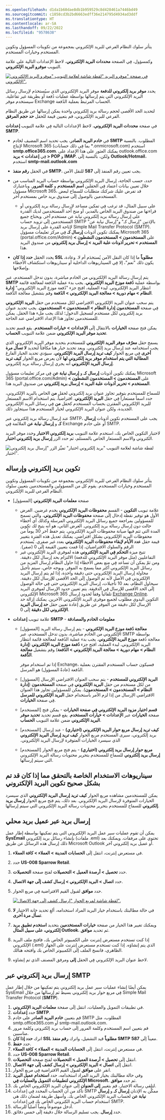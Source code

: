 ```yaml
---
ms.openlocfilehash: d1da1b60dae8db1b959529c8d428461a7446bd49
ms.sourcegitcommit: c1858cd3b2bd6663edff36e214795d4934ad3ddf
ms.translationtype: HT
ms.contentlocale: ar-SA
ms.lasthandoff: 09/22/2022
ms.locfileid: "9578638"
---
```

يتأثر سلوك النظام الفرعي للبريد الإلكتروني بمجموعة من تكوينات المسؤول وتكوين المستخدم وخيارات المستخدم.

وكمسؤول، فِي الصفحة **محددات البريد الإلكتروني**، لاحظ الإعدادات التالية على علامة التبويب **موفرو البريد الإلكتروني‏‎**.
 
[![لقطة شاشة لعلامة التبويب "موفرو البريد الإلكتروني‏‎" فِي صفحة "موفرو البريد الإلكتروني‏‎".](../media/email-1.png)](../media/email-1.png#lightbox) 

يحدد **موفر بريد إلكتروني للدفعة** موفر البريد الإلكتروني الذي سيُستخدَم لإرسال رسائل البريد الإلكتروني التي يتم إرسالها بواسطة عمليات دُفعة أو بطريقة غير تفاعلية. سيستخدم موفر Exchange الحساب المرتبط بعملية الدُفعة.

لتحديد الحد الأقصى لحجم رسالة بريد إلكتروني واحدة يمكن إرسالها عن طريق النظام الفرعي للبريد الإلكتروني، قم بتعيين قيمة للحقل **حد حجم المرفق**.

في صفحة **محددات البريد الإلكتروني**، لاحظ الإعدادات التالية فِي علامة التبويب **إعدادات SMTP**. 
 


- في **خادم البريد الصادر**، يجب تحديد اسم المضيف لخادم **SMTP** المطلوب. بالنسبة لإنتاج Microsoft 365 (بما فِي ذلك حسابات *.onmicrosoft.com) استخدم **smtp.office365.com**. يمكنك العثور على هذا الإعداد على outlook.office.com فِي **إعدادات > بريد > POP** و **IMAP**. ولكن، بالنسبة إلَى **Outlook/Hotmail**، استخدم **smtp-mail.outlook.com**



- في الحقل **رقم منفذ SMTP**، يجب تعيين رقم المنفذ إلَى **587** للنقل الآمن. 
- حدد، حسب الحاجة، إرسال البريد الإلكتروني بواسطة حساب البريد المناسب من خلال تعيين بيانات اعتماد فِي الحقلين **اسم المستخدم** و **كلمة المرور**. وباعتبارك مسؤول Microsoft 365، قد تفرض عليك شركتك متطلبات للسماح لبعض المستخدمين بالوصول إلَى صندوق بريد خاص بمستخدم آخر. 
    - على سبيل المثال، قد ترغب فِي تمكين مساعد لإرسال رسالة بريد إلكتروني أو قراءتها من صندوق البريد الخاص بالمدير، أو منح أحد المستخدمين لديك القدرة على إرسال رسالة بريد إلكتروني نيابة عن مستخدم آخر. ويحتاج جميع المستخدمين إلَى تزويد حساب SMTP بالإذنين "إرسال كـ" و"إرسال نيابة عن" لإتاحة القدرة على إرسال بريد Simple Mail Transfer Protocol ‏(SMTP). يمكنك تكوين أذونات **إرسال كـ** فِي مركز تعليمات مسؤول Microsoft 365 ‏(portal.office.com/Admin) على **المستخدمون > المستخدمون النشطون > المستخدم > تحرير أذونات علبة البريد > إرسال بريد إلكتروني** من صندوق البريد هذا.

- يحدد الحقل **حدد إذا كان SSL مطلوباً** ما إذا كان النقل الآمن يُستخدَم أم لا. وعادة، يكون ذلك "نعم"، إلا فِي السيناريوهات الداخلية أو سيناريوهات استكشاف الأخطاء وإصلاحها.

يتم إرسال رسالة البريد الإلكتروني من الخادم مباشرة، بدون تدخل المستخدم، عبر **SMTP** بواسطة عملية **دُفعة موزع البريد الإلكتروني**. يجب بدء عملية الدُفعة لمعالجة قائمة انتظار البريد الإلكتروني. لبدء العملية، افتح جزء "دُفعة موزع البريد الإلكتروني" **إدارة النظام > مهام دورية > معالجة البريد الإلكتروني > الدُفعة** وقم بتشغيل معالجة الدُّفعة.

يتم سحب عنوان البريد الإلكتروني الافتراضي لكل مستخدم من حقل **البريد الإلكتروني** فِي صفحة **المستخدمون** **إدارة النظام > المستخدمون > المستخدمون**. يجب تحديد عنوان بريد إلكتروني لكل مستخدم لتسجيل الدخول؛ لذلك يجب ملء هذا الحقل. يمكن للمستخدمين تجاوز هذا الإعداد الافتراضي عند الحاجة.

يمكن فتح صفحة **الخيارات** بالانتقال إلَى **الإعدادات > خيارات المستخدم**. يقع قسم تحديد **تحديد موفر البريد الإلكتروني** ضمن علامة التبويب **الحساب**.

يسمح حقل **معرّف موفر البريد الإلكتروني** للمستخدم بتحديد موفر البريد الإلكتروني الذي يجب استخدامه عند إرسال بريد إلكتروني. ويعد تحديد خيار هنا مكافئاً لتحديد **لا تسأل مرة أخرى** فِي مربع الحوار **كيف تريد إرسال البريد الإلكتروني**. سيؤدي تحديد الخيار الفارغ **المطالبة التي يتم استخدام موفر بريد إلكتروني لها** لأن يعرض مربع الحوار **كيف تريد إرسال البريد الإلكتروني** أنه يجري إرسال رسالة بريد إلكتروني.

يمكنك تكوين أذونات **إرسال كـ** و **إرسال نيابة عن** فِي مركز تعليمات مسؤول Microsoft 365 (‏portal.office.com/Admin‏) على **المستخدمون > المستخدمون النشطون > المستخدم > تحرير أذونات علبة البريد > إرسال بريد إلكتروني** من صندوق البريد هذا.

للسماح للمستخدم بتوفير تجاوز عنوان بريد إلكتروني لحقل **من** الخاص بالبريد الإلكتروني، حدد اسماً مستعاراً فِي حقل **البريد الإلكتروني**. افتراضياً، يتم استخدام الاسم المستعار للبريد الإلكتروني المقترن بحساب المستخدم كحقل **من** فِي رسائل البريد الإلكتروني الجديدة، ولكن عنوان البريد الإلكتروني لخيار المستخدم هذا سيتجاوز ذلك.
 
عند إرسال رسالة بريد إلكتروني عبر SMTP، يجب على المستخدم تكوين أذونات **إرسال كـ** و **إرسال نيابة عن** الملائمة فِي Exchange أو على خادم SMTP.

لاختبار التكوين الخاص بك، استخدم علامة التبويب **بريد إلكتروني الاختبار** وحدد موفر البريد الكتروني والاسم المستعار الخاص بالمستلم، ثم حدد الزر **إرسال بريد إلكتروني اختبار**.
 
![لقطة شاشة لعلامة التبويب "بريد إلكتروني اختبار" تميِّز الزر "إرسال بريد إلكتروني اختبار".](../media/email-4.png)


## <a name="configuring-and-sending-email"></a>تكوين بريد إلكتروني وإرساله
يتأثر سلوك النظام الفرعي للبريد الإلكتروني بمجموعة من تكوينات المسؤول وتكوين المستخدم وخيارات المستخدم. يقوم كل من المسؤولين والمستخدمين بتعيين سلوك النظام الفرعي للبريد الإلكتروني.

- صفحة **معلمات البريد الإلكتروني** [المسؤول]
    - علامة تبويب **التكوين** - القسم **محفوظات البريد الإلكتروني‬‏‫** يخدم غرضين. الغرض الأول هو توفير نقطة إدخال إلَى صفحة **محفوظات البريد الإلكتروني**، والتي تسمح للمسؤولين بمراجعة جميع رسائل البريد الإلكتروني المرسلة وكذلك أي أخطاء حالت دون إرسال رسالة بريد إلكتروني. الغرض الثاني، هو أنه يتيح لك تكوين المدة التي تتم فيها صيانة محفوظات البريد الإلكتروني. يتم حفظ آخر 30 يوماً من محفوظات البريد الإلكتروني بشكل افتراضي. يمكنك تعديل هذه الفترة بتغيير قيمة حقل **عدد الأيام لإبقاء محفوظات البريد الإلكتروني** بعدد غير صفري. يُستخدم الرقم والسلوك الافتراضيان، إذا قمت بتعيين القيمة إلَى 0 (صفر).
    - تتيح ميزة **التحكم فِي البريد الإلكتروني** هذه لموفري البريد الإلكتروني غير التفاعليين (مثل موفر البريد الإلكتروني للدفعة) الالتزام بحد إرسال لكل دقيقة. ومن ثمّ يمكن أن تساعد فِي منع بعض الأخطاء إذا حاول النظام إرسال المزيد من رسائل البريد الإلكتروني أكثر مما يسمح به الموفر. وبوجه خاص، سيتم تأجيل محاولة إرسال البريد الإلكتروني حتى دقيقة واحدة، إذا لم يتم إرسال البريد الإلكتروني فِي الأصل لأنه تم الوصول إلَى الحد الأقصى للإرسال لكل دقيقة. سيحاول النظام، بعد 10 تأجيلات، إرسال البريد الإلكتروني حتى فِي حالة الوصول إلَى الحد الأقصى للإرسال فِي الدقيقة. يتم تعيين حدود الإرسال لموفري البريد الإلكتروني Microsoft 365 تلقائياً وفقاً لحدود إرسال [Exchange Online](/office365/servicedescriptions/exchange-online-service-description/exchange-online-limits/?azure-portal=true). التكوين اليدوي مطلوب لجميع موفري البريد الإلكتروني الآخرين. يمكنك إزالة حد الإرسال لكل دقيقة من الموفر عن طريق إعادة تعيين حقل **حد إرسال البريد الإلكتروني لكل دقيقة** إلَى 0.



- علامة تبويب **إعدادات SMTP** - **معلومات الخادم والمصادقة**
    - [المسؤول] **‏‫معالجة دُفعة موزع البريد الإلكتروني‬** - يتم إرسال رسالة البريد الإلكتروني من الخادم مباشرة، بدون تدخل المستخدم، عبر SMTP بواسطة معالجة دُفعة **موزع البريد الإلكتروني**. يجب بدء عملية الدُفعة لمعالجة قائمة انتظار البريد الإلكتروني. لبدء العملية، افتح جزء **دُفعة موزع البريد الإلكتروني** (**إدارة النظام > مهام دورية > معالجة البريد الإلكتروني > الدُفعة**) وقم بتشغيل **معالجة الدُّفعة**.

        إذا تم استخدام موفر Exchange، فسيكون حساب المستخدم المقترن بعملية الدُفعة (عادةً المسؤول) هو المرسل.

    - [المسؤول] **البريد الإلكتروني للمستخدم** - يتم سحب العنوان الافتراضي الإرسال من لكل مستخدم من حقل **البريد الإلكتروني** فِي صفحة **المستخدمون** (**إدارة النظام > المستخدمون > المستخدمون**). يمكن للمسؤولين تجاوز هذا العنوان الافتراضي الإرسال من إذا لزم الأمر باستخدام حقل **البريد الإلكتروني للمرسل** فِي صفحة **الخيارات**.
    
    - [المستخدم] **‏‫قسم اختيار مزود البريد الإلكتروني فِي صفحة الخيارات‬** - يمكن فتح صفحة **الخيارات** عبر **الإعدادات > خيارات المستخدم**. يقع قسم تحديد **تحديد موفر البريد الإلكتروني** ضمن علامة التبويب **الحساب**.

    - [المستخدم] **‏‫كيف تريد إرسال مربع حوار البريد الإلكتروني (اختياري)** - عند إرسال بريد إلكتروني، سيرى المستخدم مربع الحوار **كيف تريد إرسال البريد الإلكتروني** الذي سيسرد الخيارات المتوفرة لإرسال البريد الإلكتروني.

    - [المستخدم] **‏‫مربع حوار إرسال بريد إلكتروني (اختياري)‬** - يتم فتح مربع الحوار **إرسال بريد إلكتروني** للسماح للمستخدم بتحرير محتويات رسالة البريد الإلكتروني التي سيتم إرسالها. 


## <a name="usage-scenarios-to-verify-if-email-is-configured-correctly"></a>سيناريوهات الاستخدام الخاصة بالتحقق مما إذا كان قد تم تكوين البريد الإلكتروني‏‎ بشكل صحيح 

يمكن للمستخدمين مشاهده مربع الحوار **كيف تريد إرسال البريد الإلكتروني** الذي سيسرد الخيارات المتوفرة لإرسال البريد الإلكتروني. بعد ذلك، يتم فتح مربع الحوار **إرسال بريد إلكتروني** للسماح للمستخدم بتحرير محتويات رسالة البريد الإلكتروني التي سيتم إرسالها.

## <a name="send-mail-via-a-local-mail-client"></a>إرسال بريد عبر عميل بريد محلي 

يمكن أن تقوم عمليات سير عمل البريد الإلكتروني التي يتم تمكينها بواسطة إطار عمل **SysEmail‎** بإنشاء رسائل بريد إلكتروني (ملفات ‎.eml) تحتوي على مرفقات. ويمكنك بعد ذلك إرسال هذه الرسائل عن طريق Microsoft Outlook أو عميل بريد إلكتروني آخر.

1.  في مستعرض إنترنت، انتقل إلَى **الحسابات المدينة > العملاء > كافة العملاء**.
2.  حدد **US-008 Sparrow Retail**.
3.  حدد **تحصيل > أرصدة العميل > التحصيلات** لفتح صفحة **التحصيلات**.
4.  حدد **اتصال > البريد الإلكتروني > إرسال كشف إلَى جهة الاتصال**.
5.  حدد **موافق** لقبول القيم الافتراضية فِي مربع الحوار.
 
    [![لقطة شاشة لمربع الحوار "إرسال كشف إلَى جهة الاتصال".](../media/email-5.png)](../media/email-5.png#lightbox)

6.  في حالة مطالبتك باستخدام خيار البريد المراد استخدامه، ألغِ تحديد خانة الاختيار **لا تسأل مرة أخرى**.
7.  ويمكنك تغيير هذا الخيار من صفحة **خيارات المستخدمين** بتحديد **استخدم تطبيق بريد إلكتروني، على سبيل المثال Outlook**، ثم تحديد **موافق**.
8.  إذا كنت تستخدم مستعرض إنترنت على الكمبيوتر الخاص بك، فافتح ملف البريد الإلكتروني (‎.eml) الذي يتم إنشاؤه. إذا كنت تستخدم مستعرض إنترنت على الجهاز الظاهري، فانسخ الملف إلَى الكمبيوتر الخاص بك وافتحه هنالك.
9.  لاحظ عنوان البريد الإلكتروني فِي الحقل **إلى** ومرفق المصنف الذي تم إنشاؤه.

## <a name="send-mail-via-smtp"></a>إرسال بريد إلكتروني عبر SMTP 

يمكن أيضًا إنشاء عمليات سير عمل بريد إلكتروني يتم تمكينها من خلال إطار عمل SysEmail فِي مربع حوار بريد إلكتروني بسيط ثم إرسالها من خلال Simple Mail Transfer Protocol (**SMTP**).

1.  في تطبيقات التمويل والعمليات، انتقل إلَى صفحة **معلمات البريد الإلكتروني**.
2.  حدد **إعدادات SMTP**.
3.  قم بتعيين **خادم البريد الصادر** على خادم SMTP المطلوب، مثل smtp.office365.com أو smtp-mail.outlook.com. 
4.  قم بتعيين اسم المستخدم وكلمة المرور إلَى حساب بريد إلكتروني وكلمة مرور مناسبين.
5.  اترك **حدد إذا كان SSL مطلوباً** قيد التشغيل، واترك **رقم منفذ SMTP** معيناً إلَى **587**.
6.  حدد **حفظ**.
7.  في مستعرض إنترنت، انتقل إلَى **الحسابات المدينة > العملاء > كافة العملاء**.
8.  حدد **US-008 Sparrow Retail**.
9.  انتقل إلَى **تحصيل > أرصدة العميل > التحصيلات** لفتح صفحة **التحصيلات**.
10. انتقل إلَى **اتصال > البريد الإلكتروني > إرسال كشف إلَى جهة الاتصال**.
11. انقر على **موافق** لقبول القيم الافتراضية فِي مربع الحوار.
12. وفي حالة مطالبتك بخيار البريد المراد استخدامه، حدد **استخدام عميل البريد الإلكتروني لتطبيقات التمويل والعمليات فِي Microsoft**، ثم حدد **موافق**.
13. لتلقي رسالة الاختبار، قم بتغيير **إلى العنوان** إلَى عنوان البريد الإلكتروني الخاص بك.
14. تأكد من أن الحساب المحدد فِي إعدادات SMTP ممكَّن به الإذنان **إرسال كـ** و **إرسال نيابة عن** لحساب البريد الإلكتروني الخاص بك. وأسهل طريقة لضمان ذلك هي استخدام حساب البريد الكتروني الخاص بك فِي إعدادات SMTP.
15. أدخل موضوعاً ونصاً أصلياً للرسالة.
16. حدد **إرسال**. يجب تسليم الرسالة خلال دقيقة إلَى خمس دقائق.



